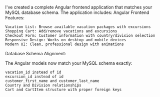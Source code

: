 I've created a complete Angular frontend application that matches your MySQL database schema. The application includes:
Angular Frontend Features:

    Vacation List: Browse available vacation packages with excursions
    Shopping Cart: Add/remove vacations and excursions
    Checkout Form: Customer information with country/division selection
    Responsive Design: Works on desktop and mobile devices
    Modern UI: Clean, professional design with animations

Database Schema Alignment:

The Angular models now match your MySQL schema exactly:

    vacation_id instead of id
    excursion_id instead of id
    customer_first_name and customer_last_name
    Country and Division relationships
    Cart and CartItem structure with proper foreign keys
